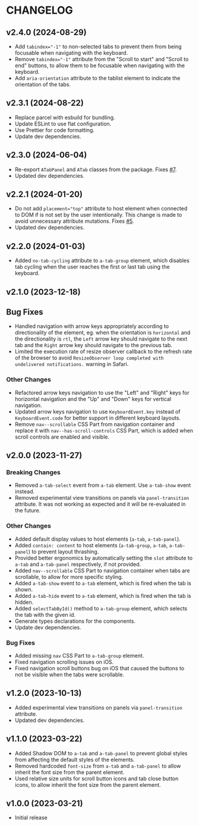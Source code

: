 # CHANGELOG

## v2.4.0 (2024-08-29)

- Add `tabindex="-1"` to non-selected tabs to prevent them from being focusable when navigating with the keyboard.
- Remove `tabindex="-1"` attribute from the "Scroll to start" and "Scroll to end" buttons, to allow them to be focusable when navigating with the keyboard.
- Add `aria-orientation` attribute to the tablist element to indicate the orientation of the tabs.

## v2.3.1 (2024-08-22)

- Replace parcel with esbuild for bundling.
- Update ESLint to use flat configuration.
- Use Prettier for code formatting.
- Update dev dependencies.

## v2.3.0 (2024-06-04)

- Re-export `ATabPanel` and `ATab` classes from the package. Fixes [#7](https://github.com/georapbox/a-tab-group/issues/7).
- Updated dev dependencies.

## v2.2.1 (2024-01-20)

- Do not add `placement="top"` attribute to host element when connected to DOM if is not set by the user intentionally. This change is made to avoid unnecessary attribute mutations. Fixes [#5](https://github.com/georapbox/a-tab-group/issues/5).
- Updated dev dependencies.

## v2.2.0 (2024-01-03)

- Added `no-tab-cycling` attribute to `a-tab-group` element, which disables tab cycling when the user reaches the first or last tab using the keyboard.

## v2.1.0 (2023-12-18)

## Bug Fixes

- Handled navigation with arrow keys appropriately according to directionality of the element, eg. when the orientation is `horizontal` and the directionality is `rtl`, the `Left` arrow key should navigate to the next tab and the `Right` arrow key should navigate to the previous tab.
- Limited the execution rate of resize observer callback to the refresh rate of the browser to avoid `ResizeObserver loop completed with undelivered notifications.` warning in Safari.

### Other Changes

- Refactored arrow keys navigation to use the "Left" and "Right" keys for horizontal navigation and the "Up" and "Down" keys for vertical navigation.
- Updated arrow keys navigation to use `KeyboardEvent.key` instead of `KeyboardEvent.code` for better support in different keyboard layouts.
- Remove `nav--scrollable` CSS Part from navigation container and replace it with `nav--has-scroll-controls` CSS Part, which is added when scroll controls are enabled and visible.

## v2.0.0 (2023-11-27)

### Breaking Changes

- Removed `a-tab-select` event from `a-tab` element. Use `a-tab-show` event instead.
- Removed experimental view transitions on panels via `panel-transition` attribute. It was not working as expected and it will be re-evaluated in the future.

### Other Changes

- Added default display values to host elements (`a-tab`, `a-tab-panel`).
- Added `contain: content` to host elements (`a-tab-group`, `a-tab`, `a-tab-panel`) to prevent layout thrashing.
- Provided better ergonomics by automatically setting the `slot` attribute to `a-tab` and `a-tab-panel` respectively, if not provided.
- Added `nav--scrollable` CSS Part to navigation container when tabs are scrollable, to allow for more specific styling.
- Added `a-tab-show` event to `a-tab` element, which is fired when the tab is shown.
- Added `a-tab-hide` event to `a-tab` element, which is fired when the tab is hidden.
- Added `selectTabById()` method to `a-tab-group` element, which selects the tab with the given id.
- Generate types declarations for the components.
- Update dev dependencies.

### Bug Fixes

- Added missing `nav` CSS Part to `a-tab-group` element.
- Fixed navigation scrolling issues on iOS.
- Fixed navigation scroll buttons bug on iOS that caused the buttons to not be visible when the tabs were scrollable.

## v1.2.0 (2023-10-13)

- Added experimental view transitions on panels via `panel-transition` attribute.
- Updated dev dependencies.

## v1.1.0 (2023-03-22)

- Added Shadow DOM to `a-tab` and `a-tab-panel` to prevent global styles from affecting the default styles of the elements.
- Removed hardcoded `font-size` from `a-tab` and `a-tab-panel` to allow inherit the font size from the parent element.
- Used relative size units for scroll button icons and tab close button icons, to allow inherit the font size from the parent element.

## v1.0.0 (2023-03-21)

- Initial release
